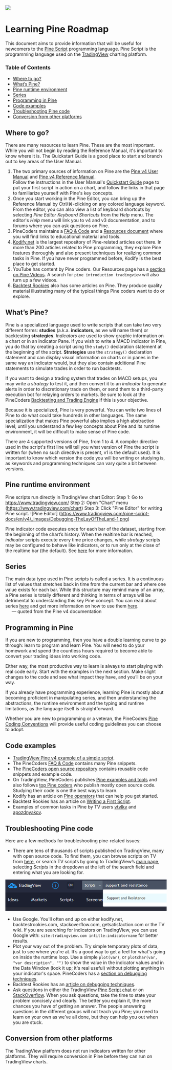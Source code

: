 <!-- Global site tag (gtag.js) - Google Analytics -->
<script async src="https://www.googletagmanager.com/gtag/js?id=UA-147975914-1"></script>
<script>
  window.dataLayer = window.dataLayer || [];
  function gtag(){dataLayer.push(arguments);}
  gtag('js', new Date());

  gtag('config', 'UA-147975914-1');
</script>

[<img src="https://www.pinecoders.com/images/PineCodersLong.png">](https://www.pinecoders.com/)

# Learning Pine Roadmap

This document aims to provide information that will be useful for newcomers to the [Pine Script](https://www.tradingview.com/pine-script-docs/en/v4/Introduction.html) programming language. Pine Script is the programming language used on the [TradingView](https://www.tradingview.com) charting platform.

### Table of Contents

- [Where to go?](#where-to-go)
- [What’s Pine?](#whats-pine)
- [Pine runtime environment](#pine-runtime-environment)
- [Series](#series)
- [Programming in Pine](#programming-in-pine)
- [Code examples](#code-examples)
- [Troubleshooting Pine code](#troubleshooting-pine-code)
- [Conversion from other platforms](#conversion-from-other-platforms)

## Where to go?

There are many resources to learn Pine. These are the most important. While you will not begin by reading the Reference Manual, it's important to know where it is. The Quickstart Guide is a good place to start and branch out to key areas of the User Manual.

1. The two primary sources of information on Pine are the [Pine v4 User Manual](https://www.tradingview.com/pine-script-docs/en/v4/index.html) and [Pine v4 Reference Manual](https://www.tradingview.com/pine-script-reference/v4/).<br>
Follow the instructions in the User Manual's [Quickstart Guide](https://www.tradingview.com/pine-script-docs/en/v4/Quickstart_guide.html) page to put your first script in action on a chart, and follow the links in that page to familiarize yourself with Pine's key concepts.
1. Once you start working in the Pine Editor, you can bring up the Reference Manual by Ctrl/&#8984;-clicking on any colored language keyword. From the editor, you can also view a list of keyboard shortcuts by selecting *Pine Editor Keyboard Shortcuts* from the *Help* menu. The editor's *Help* menu will link you to v4 and v3 documentation, and to forums where you can ask questions on Pine.
1. PineCoders maintains a [FAQ & Code](https://www.pinecoders.com/faq_and_code) and a [Resources document](https://www.pinecoders.com/resources/) where you will find links to educational material and tools.
1. [Kodify.net](https://kodify.net/tradingview-programming-articles/) is the largest repository of Pine-related articles out there. In more than 200 articles related to Pine programming, they explore Pine features thoroughly and also present techniques for realizing common tasks in Pine. If you have never programmed before, Kodify is the best place to get started.
1. YouTube has content by Pine coders. Our Resources page has a [section on Pine Videos](https://www.pinecoders.com/resources/#videos). A search for `pine introduction tradingview` will also turn up a few videos.
1. [Backtest Rookies](https://backtest-rookies.com/category/tradingview/) also has some articles on Pine. They produce quality material illustrating many of the typical things Pine coders want to do or explore.

## What’s Pine?

Pine is a specialized language used to write scripts that can take two very different forms: **studies** (a.k.a. **indicators**, as we will name them) or backtesting **strategies**. *Indicators* are used to show graphic information on a chart or in an indicator Pane. If you wish to write a MACD indicator in Pine, you do that by creating a script using the `study()` declaration statement at the beginning of the script. **Strategies** use the `strategy()` declaration statement and can display visual information on charts or in panes in the same way an indicator would, but they also contain additional Pine statements to simulate trades in order to run backtests.

If you want to design a trading system that trades on MACD setups, you may write a *strategy* to test it, and then convert it to an *indicator* to generate alerts in order to discretionary trade on them, or send them to a third-party execution bot for relaying orders to markets. Be sure to look at the PineCoders [Backtesting and Trading Engine](https://www.tradingview.com/script/dYqL95JB-Backtesting-Trading-Engine-Pinescripters/) if this is your objective.

Because it is specialized, Pine is very powerful. You can write two lines of Pine to do what could take hundreds in other languages. The same specialization that makes Pine powerful also implies a high abstraction level; until you understand a few key concepts about Pine and its runtime environment, it will be difficult to make sense of Pine code.

There are 4 supported versions of Pine, from 1 to 4. A compiler directive used in the script's first line will tell you what version of Pine the script is written for (when no such directive is present, v1 is the default used). It is important to know which version the code you will be writing or studying is, as keywords and programming techniques can vary quite a bit between versions.

## Pine runtime environment

Pine scripts run directly in TradingView chart Editor:
Step 1: Go to https://www.tradingview.com/ 
Step 2: Open "Chart" menu (https://www.tradingview.com/chart)
Step 3: Click "Pine Editor" for writing Pine script.
![Pine Editor] (https://www.tradingview.com/pine-script-docs/en/v4/_images/Debugging-TheLayOfTheLand-1.png)

Pine indicator code executes once for each bar of the dataset, starting from the beginning of the chart’s history. When the realtime bar is reached, *indicator* scripts execute every time price changes, while *strategy* scripts may be configured to behave like indicators, or to run only at the close of the realtime bar (the default). See [here](https://www.tradingview.com/pine-script-docs/en/v4/language/Execution_model.html) for more information.

## Series

The main data type used in Pine scripts is called a series. It is a continuous list of values that stretches back in time from the current bar and where one value exists for each bar. While this structure may remind many of an array, a Pine series is totally different and thinking in terms of arrays will be detrimental to understanding this key Pine concept. You can read about series [here](https://www.tradingview.com/pine-script-docs/en/v4/language/Type_system.html#series) and get more information on how to use them [here](https://www.tradingview.com/pine-script-docs/en/v4/language/Operators.html#history-referencing-operator).<br/>
 &nbsp;&nbsp;&nbsp;&nbsp;&nbsp;— quoted from the Pine v4 documentation

## Programming in Pine
If you are new to programming, then you have a double learning curve to go through: learn to program and learn Pine. You will need to do your homework and spend the countless hours required to become able to convert your trading ideas into working code.

Either way, the most productive way to learn is always to start playing with real code early. Start with the examples in the next section. Make slight changes to the code and see what impact they have, and you’ll be on your way.

If you already have programming experience, learning Pine is mostly about becoming proficient in manipulating series, and then understanding the abstractions, the runtime environment and the typing and runtime limitations, as the language itself is straightforward.

Whether you are new to programming or a veteran, the PineCoders <a href="https://www.pinecoders.com/coding_conventions">Pine Coding Conventions</a> will provide useful coding guidelines you can choose to adopt.

## Code examples

- [TradingView Pine v4 example of a simple script](https://www.tradingview.com/pine-script-docs/en/v4/Quickstart_guide.html).
- The PineCoders [FAQ & Code](https://www.pinecoders.com/faq_and_code) contains many Pine snippets.
- The [PineCoders open source repository](https://github.com/pinecoders/pine-utils) contains reusable code snippets and example code.
- On TradingView, PineCoders publishes [Pine examples and tools](https://www.tradingview.com/u/PineCoders/#published-scripts) and also follows [top Pine coders](https://www.tradingview.com/u/PineCoders/#following-people) who publish mostly open source code. Studying their code is one the best ways to learn.
- Kodify has an article on [Pine operators](https://kodify.net/tradingview/operators/operators-operands/) that can help you get started.
- Backtest Rookies has an article on [Writing a First Script](https://backtest-rookies.com/2017/06/07/trading-view-first-script/).
- Examples of common tasks in Pine by TV users [vtvlkv](https://www.tradingview.com/u/vitvlkv/#published-scripts) and [apozdnyakov](https://www.tradingview.com/u/apozdnyakov/#published-scripts).

## Troubleshooting Pine code

Here are a few methods for troubleshooting pine-related issues:

- There are tens of thousands of scripts published on TradingView, many with open source code. To find them, you can browse scripts on TV from [here](https://www.tradingview.com/scripts/), or search TV scripts by going to TradingView’s [main page](https://www.tradingview.com/), selecting *Scripts* in the dropdown at the left of the search field and entering what you are looking for.

![search](search_for_scripts.png "Search for scripts")

- Use Google. You'll often end up on either kodify.net, backtestrookies.com, stackoverflow.com, getsatisfaction.com or the TV wiki. If you are searching for indicators on TradingView, you can use Google with: `site:tradingview.com intitle:indicatorname` for better results.
- Plot your way out of the problem. Try simple temporary plots of data, just to see where you're at. It’s a good way to get a feel for what's going on inside the runtime loop. Use a simple `plot(var)`, or `plotchar(var, "var description", "")` to show the value in the indicator values and in the Data Window (look it up; it's real useful) without plotting anything in your indicator's space. PineCoders has a [section on debugging techniques](https://www.pinecoders.com/faq_and_code/#debugging).
- Backtest Rookies has an [article on debugging techniques](https://backtest-rookies.com/2018/02/09/tradingview-pinescript-debugging-plotting-tips-tricks/).
- Ask questions in either the TradingView [Pine Script chat](https://www.tradingview.com/chat/#BfmVowG1TZkKO235) or on [StackOverflow](https://stackoverflow.com/questions/tagged/pine-script). When you ask questions, take the time to state your problem concisely and clearly. The better you explain it, the more chances you have of getting an answer. The people answering questions in the different groups will not teach you Pine; you need to learn on your own as we’ve all done, but they can help you out when you are stuck.

## Conversion from other platforms

The TradingView platform does not run indicators written for other platforms. They will require conversion in Pine before they can run on TradingView charts.
